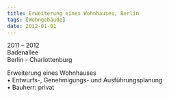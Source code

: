 ```yaml
---
title: Erweiterung eines Wohnhauses, Berlin
tags: [Wohngebäude]
date: 2012-01-01
---
```

2011 – 2012<br/>
Badenallee<br/>
Berlin - Charlottenburg 

Erweiterung eines Wohnhauses<br/>
• Entwurfs-, Genehmigungs- und Ausführungsplanung<br/>
• Bauherr: privat<br/>
